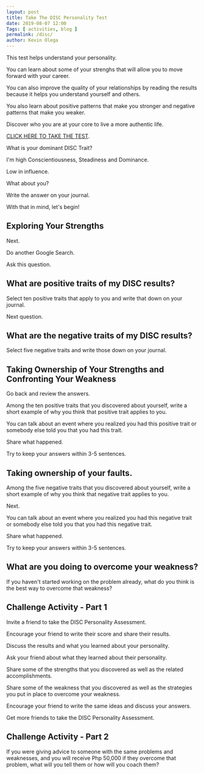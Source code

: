 ```yaml
--- 
layout: post 
title: Take The DISC Personality Test
date: 2019-08-07 12:00
Tags: [ activities, blog ]
permalink: /disc/ 
author: Kevin Olega 
--- 
```

This test helps understand your personality.

You can learn about some of your strenghs that will allow you to move forward with your career.

You can also improve the quality of your relationships by reading the results because it helps you understand yourself and others.

You also learn about positive patterns that make you stronger and negative patterns that make you weaker.
 
Discover who you are at your core to live a more authentic life.

[CLICK HERE TO TAKE THE TEST](https://tonyrobbins.com/disc).

What is your dominant DISC Trait?

I'm high Conscientiousness, Steadiness and Dominance.

Low in influence.

What about you?

Write the answer on your journal.

With that in mind, let's begin!

## Exploring Your Strengths

Next.

Do another Google Search.

Ask this question.

## What are positive traits of my DISC results?

Select ten positive traits that apply to you and write that down on your journal.

Next question.

## What are the negative traits of my DISC results?

Select five negative traits and write those down on your journal.

## Taking Ownership of Your Strengths and Confronting Your Weakness

Go back and review the answers.

Among the ten positive traits that you discovered about yourself, write a short example of why you think that positive trait applies to you.

You can talk about an event where you realized you had this positive trait or somebody else told you that you had this trait. 

Share what happened.

Try to keep your answers within 3-5 sentences.

## Taking ownership of your faults.

Among the five negative traits that you discovered about yourself, write a short example of why you think that negative trait applies to you.

Next.

You can talk about an event where you realized you had this negative trait or somebody else told you that you had this negative trait. 

Share what happened.

Try to keep your answers within 3-5 sentences.

## What are you doing to overcome your weakness?

If you haven't started working on the problem already, what do you think is the best way to overcome that weakness?

## Challenge Activity - Part 1

Invite a friend to take the DISC Personality Assessment.

Encourage your friend to write their score and share their results.

Discuss the results and what you learned about your personality.

Ask your friend about what they learned about their personality.

Share some of the strengths that you discovered as well as the related accomplishments.

Share some of the weakness that you discovered as well as the strategies you put in place to overcome your weakness.

Encourage your friend to write the same ideas and discuss your answers.

Get more friends to take the DISC Personality Assessment.

## Challenge Activity - Part 2

If you were giving advice to someone with the same problems and weaknesses, and you will receive Php 50,000 if they overcome that problem, what will you tell them or how will you coach them?
